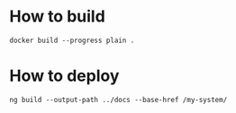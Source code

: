 # How to build

```
docker build --progress plain .
```

# How to deploy

```
ng build --output-path ../docs --base-href /my-system/
```
